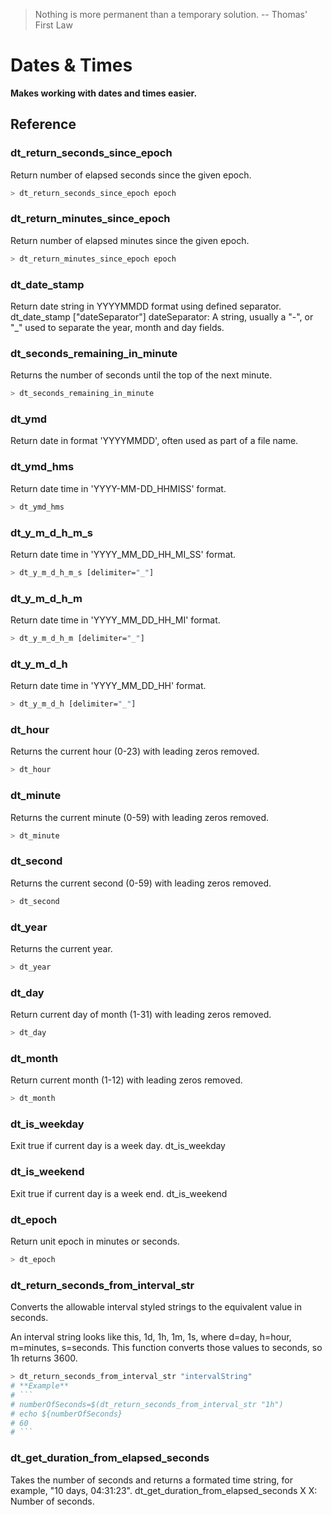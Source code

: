 > Nothing is more permanent than a temporary solution. -- Thomas' First Law

# Dates & Times

**Makes working with dates and times easier.**



## Reference


### dt_return_seconds_since_epoch
Return number of elapsed seconds since the given epoch.
```bash
> dt_return_seconds_since_epoch epoch
```

### dt_return_minutes_since_epoch
Return number of elapsed minutes since the given epoch.
```bash
> dt_return_minutes_since_epoch epoch
```

### dt_date_stamp
Return date string in YYYYMMDD format using defined separator.
dt_date_stamp ["dateSeparator"]
dateSeparator: A string, usually a "-", or "_" used to separate the year, month and day fields.

### dt_seconds_remaining_in_minute
Returns the number of seconds until the top of the next minute.
```bash
> dt_seconds_remaining_in_minute
```

### dt_ymd
Return date in format 'YYYYMMDD', often used as part of a file name.

### dt_ymd_hms
Return date time in 'YYYY-MM-DD_HHMISS' format.
```bash
> dt_ymd_hms
```

### dt_y_m_d_h_m_s
Return date time in 'YYYY_MM_DD_HH_MI_SS' format.
```bash
> dt_y_m_d_h_m_s [delimiter="_"]
```

### dt_y_m_d_h_m
Return date time in 'YYYY_MM_DD_HH_MI' format.
```bash
> dt_y_m_d_h_m [delimiter="_"]
```

### dt_y_m_d_h
Return date time in 'YYYY_MM_DD_HH' format.
```bash
> dt_y_m_d_h [delimiter="_"]
```

### dt_hour
Returns the current hour (0-23) with leading zeros removed.
```bash
> dt_hour
```

### dt_minute
Returns the current minute (0-59) with leading zeros removed.
```bash
> dt_minute
```

### dt_second
Returns the current second (0-59) with leading zeros removed.
```bash
> dt_second
```

### dt_year
Returns the current year.
```bash
> dt_year
```

### dt_day
Return current day of month (1-31) with leading zeros removed.
```bash
> dt_day
```

### dt_month
Return current month (1-12) with leading zeros removed.
```bash
> dt_month
```

### dt_is_weekday
Exit true if current day is a week day.
dt_is_weekday

### dt_is_weekend
Exit true if current day is a week end.
dt_is_weekend

### dt_epoch
Return unit epoch in minutes or seconds.
```bash
> dt_epoch
```

### dt_return_seconds_from_interval_str
Converts the allowable interval styled strings to the equivalent value in seconds.

An interval string looks like this, 1d, 1h, 1m, 1s, where d=day, h=hour, m=minutes, s=seconds. This function converts those values to seconds, so 1h returns 3600.
```bash
> dt_return_seconds_from_interval_str "intervalString"
# **Example**
# ```
# numberOfSeconds=$(dt_return_seconds_from_interval_str "1h")
# echo ${numberOfSeconds}
# 60
# ```
```

### dt_get_duration_from_elapsed_seconds
Takes the number of seconds and returns a formated time string, for example, "10 days, 04:31:23".
dt_get_duration_from_elapsed_seconds X
X: Number of seconds.

